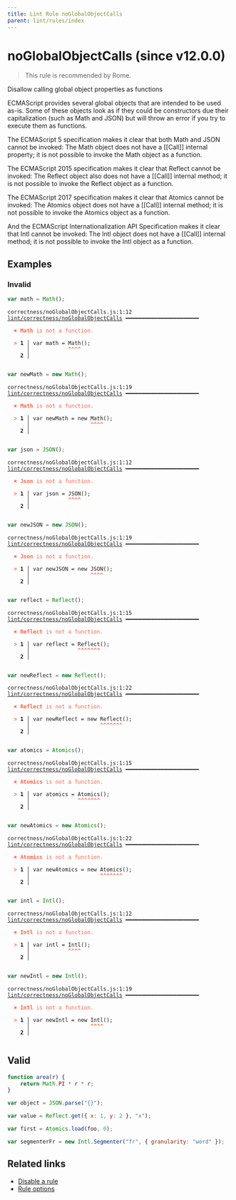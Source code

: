 ```yaml
---
title: Lint Rule noGlobalObjectCalls
parent: lint/rules/index
---
```


# noGlobalObjectCalls (since v12.0.0)

> This rule is recommended by Rome.

Disallow calling global object properties as functions

ECMAScript provides several global objects that are intended to be used as-is.
Some of these objects look as if they could be constructors due their capitalization (such as Math and JSON) but will throw an error if you try to execute them as functions.

The ECMAScript 5 specification makes it clear that both Math and JSON cannot be invoked:
The Math object does not have a [[Call]] internal property; it is not possible to invoke the Math object as a function.

The ECMAScript 2015 specification makes it clear that Reflect cannot be invoked:
The Reflect object also does not have a [[Call]] internal method; it is not possible to invoke the Reflect object as a function.

The ECMAScript 2017 specification makes it clear that Atomics cannot be invoked:
The Atomics object does not have a [[Call]] internal method; it is not possible to invoke the Atomics object as a function.

And the ECMAScript Internationalization API Specification makes it clear that Intl cannot be invoked:
The Intl object does not have a [[Call]] internal method; it is not possible to invoke the Intl object as a function.

## Examples

### Invalid

```jsx
var math = Math();
```

<pre class="language-text"><code class="language-text">correctness/noGlobalObjectCalls.js:1:12 <a href="/docs/lint/rules/noGlobalObjectCalls">lint/correctness/noGlobalObjectCalls</a> ━━━━━━━━━━━━━━━━━━━━━━━

<strong><span style="color: Tomato;">  </span></strong><strong><span style="color: Tomato;">✖</span></strong> <span style="color: Tomato;"><strong>Math</strong></span><span style="color: Tomato;"> is not a function.</span>

<strong><span style="color: Tomato;">  </span></strong><strong><span style="color: Tomato;">&gt;</span></strong> <strong>1 │ </strong>var math = Math();
   <strong>   │ </strong>           <strong><span style="color: Tomato;">^</span></strong><strong><span style="color: Tomato;">^</span></strong><strong><span style="color: Tomato;">^</span></strong><strong><span style="color: Tomato;">^</span></strong>
    <strong>2 │ </strong>

</code></pre>

```jsx
var newMath = new Math();
```

<pre class="language-text"><code class="language-text">correctness/noGlobalObjectCalls.js:1:19 <a href="/docs/lint/rules/noGlobalObjectCalls">lint/correctness/noGlobalObjectCalls</a> ━━━━━━━━━━━━━━━━━━━━━━━

<strong><span style="color: Tomato;">  </span></strong><strong><span style="color: Tomato;">✖</span></strong> <span style="color: Tomato;"><strong>Math</strong></span><span style="color: Tomato;"> is not a function.</span>

<strong><span style="color: Tomato;">  </span></strong><strong><span style="color: Tomato;">&gt;</span></strong> <strong>1 │ </strong>var newMath = new Math();
   <strong>   │ </strong>                  <strong><span style="color: Tomato;">^</span></strong><strong><span style="color: Tomato;">^</span></strong><strong><span style="color: Tomato;">^</span></strong><strong><span style="color: Tomato;">^</span></strong>
    <strong>2 │ </strong>

</code></pre>

```jsx
var json = JSON();
```

<pre class="language-text"><code class="language-text">correctness/noGlobalObjectCalls.js:1:12 <a href="/docs/lint/rules/noGlobalObjectCalls">lint/correctness/noGlobalObjectCalls</a> ━━━━━━━━━━━━━━━━━━━━━━━

<strong><span style="color: Tomato;">  </span></strong><strong><span style="color: Tomato;">✖</span></strong> <span style="color: Tomato;"><strong>Json</strong></span><span style="color: Tomato;"> is not a function.</span>

<strong><span style="color: Tomato;">  </span></strong><strong><span style="color: Tomato;">&gt;</span></strong> <strong>1 │ </strong>var json = JSON();
   <strong>   │ </strong>           <strong><span style="color: Tomato;">^</span></strong><strong><span style="color: Tomato;">^</span></strong><strong><span style="color: Tomato;">^</span></strong><strong><span style="color: Tomato;">^</span></strong>
    <strong>2 │ </strong>

</code></pre>

```jsx
var newJSON = new JSON();
```

<pre class="language-text"><code class="language-text">correctness/noGlobalObjectCalls.js:1:19 <a href="/docs/lint/rules/noGlobalObjectCalls">lint/correctness/noGlobalObjectCalls</a> ━━━━━━━━━━━━━━━━━━━━━━━

<strong><span style="color: Tomato;">  </span></strong><strong><span style="color: Tomato;">✖</span></strong> <span style="color: Tomato;"><strong>Json</strong></span><span style="color: Tomato;"> is not a function.</span>

<strong><span style="color: Tomato;">  </span></strong><strong><span style="color: Tomato;">&gt;</span></strong> <strong>1 │ </strong>var newJSON = new JSON();
   <strong>   │ </strong>                  <strong><span style="color: Tomato;">^</span></strong><strong><span style="color: Tomato;">^</span></strong><strong><span style="color: Tomato;">^</span></strong><strong><span style="color: Tomato;">^</span></strong>
    <strong>2 │ </strong>

</code></pre>

```jsx
var reflect = Reflect();
```

<pre class="language-text"><code class="language-text">correctness/noGlobalObjectCalls.js:1:15 <a href="/docs/lint/rules/noGlobalObjectCalls">lint/correctness/noGlobalObjectCalls</a> ━━━━━━━━━━━━━━━━━━━━━━━

<strong><span style="color: Tomato;">  </span></strong><strong><span style="color: Tomato;">✖</span></strong> <span style="color: Tomato;"><strong>Reflect</strong></span><span style="color: Tomato;"> is not a function.</span>

<strong><span style="color: Tomato;">  </span></strong><strong><span style="color: Tomato;">&gt;</span></strong> <strong>1 │ </strong>var reflect = Reflect();
   <strong>   │ </strong>              <strong><span style="color: Tomato;">^</span></strong><strong><span style="color: Tomato;">^</span></strong><strong><span style="color: Tomato;">^</span></strong><strong><span style="color: Tomato;">^</span></strong><strong><span style="color: Tomato;">^</span></strong><strong><span style="color: Tomato;">^</span></strong><strong><span style="color: Tomato;">^</span></strong>
    <strong>2 │ </strong>

</code></pre>

```jsx
var newReflect = new Reflect();
```

<pre class="language-text"><code class="language-text">correctness/noGlobalObjectCalls.js:1:22 <a href="/docs/lint/rules/noGlobalObjectCalls">lint/correctness/noGlobalObjectCalls</a> ━━━━━━━━━━━━━━━━━━━━━━━

<strong><span style="color: Tomato;">  </span></strong><strong><span style="color: Tomato;">✖</span></strong> <span style="color: Tomato;"><strong>Reflect</strong></span><span style="color: Tomato;"> is not a function.</span>

<strong><span style="color: Tomato;">  </span></strong><strong><span style="color: Tomato;">&gt;</span></strong> <strong>1 │ </strong>var newReflect = new Reflect();
   <strong>   │ </strong>                     <strong><span style="color: Tomato;">^</span></strong><strong><span style="color: Tomato;">^</span></strong><strong><span style="color: Tomato;">^</span></strong><strong><span style="color: Tomato;">^</span></strong><strong><span style="color: Tomato;">^</span></strong><strong><span style="color: Tomato;">^</span></strong><strong><span style="color: Tomato;">^</span></strong>
    <strong>2 │ </strong>

</code></pre>

```jsx
var atomics = Atomics();
```

<pre class="language-text"><code class="language-text">correctness/noGlobalObjectCalls.js:1:15 <a href="/docs/lint/rules/noGlobalObjectCalls">lint/correctness/noGlobalObjectCalls</a> ━━━━━━━━━━━━━━━━━━━━━━━

<strong><span style="color: Tomato;">  </span></strong><strong><span style="color: Tomato;">✖</span></strong> <span style="color: Tomato;"><strong>Atomics</strong></span><span style="color: Tomato;"> is not a function.</span>

<strong><span style="color: Tomato;">  </span></strong><strong><span style="color: Tomato;">&gt;</span></strong> <strong>1 │ </strong>var atomics = Atomics();
   <strong>   │ </strong>              <strong><span style="color: Tomato;">^</span></strong><strong><span style="color: Tomato;">^</span></strong><strong><span style="color: Tomato;">^</span></strong><strong><span style="color: Tomato;">^</span></strong><strong><span style="color: Tomato;">^</span></strong><strong><span style="color: Tomato;">^</span></strong><strong><span style="color: Tomato;">^</span></strong>
    <strong>2 │ </strong>

</code></pre>

```jsx
var newAtomics = new Atomics();
```

<pre class="language-text"><code class="language-text">correctness/noGlobalObjectCalls.js:1:22 <a href="/docs/lint/rules/noGlobalObjectCalls">lint/correctness/noGlobalObjectCalls</a> ━━━━━━━━━━━━━━━━━━━━━━━

<strong><span style="color: Tomato;">  </span></strong><strong><span style="color: Tomato;">✖</span></strong> <span style="color: Tomato;"><strong>Atomics</strong></span><span style="color: Tomato;"> is not a function.</span>

<strong><span style="color: Tomato;">  </span></strong><strong><span style="color: Tomato;">&gt;</span></strong> <strong>1 │ </strong>var newAtomics = new Atomics();
   <strong>   │ </strong>                     <strong><span style="color: Tomato;">^</span></strong><strong><span style="color: Tomato;">^</span></strong><strong><span style="color: Tomato;">^</span></strong><strong><span style="color: Tomato;">^</span></strong><strong><span style="color: Tomato;">^</span></strong><strong><span style="color: Tomato;">^</span></strong><strong><span style="color: Tomato;">^</span></strong>
    <strong>2 │ </strong>

</code></pre>

```jsx
var intl = Intl();
```

<pre class="language-text"><code class="language-text">correctness/noGlobalObjectCalls.js:1:12 <a href="/docs/lint/rules/noGlobalObjectCalls">lint/correctness/noGlobalObjectCalls</a> ━━━━━━━━━━━━━━━━━━━━━━━

<strong><span style="color: Tomato;">  </span></strong><strong><span style="color: Tomato;">✖</span></strong> <span style="color: Tomato;"><strong>Intl</strong></span><span style="color: Tomato;"> is not a function.</span>

<strong><span style="color: Tomato;">  </span></strong><strong><span style="color: Tomato;">&gt;</span></strong> <strong>1 │ </strong>var intl = Intl();
   <strong>   │ </strong>           <strong><span style="color: Tomato;">^</span></strong><strong><span style="color: Tomato;">^</span></strong><strong><span style="color: Tomato;">^</span></strong><strong><span style="color: Tomato;">^</span></strong>
    <strong>2 │ </strong>

</code></pre>

```jsx
var newIntl = new Intl();
```

<pre class="language-text"><code class="language-text">correctness/noGlobalObjectCalls.js:1:19 <a href="/docs/lint/rules/noGlobalObjectCalls">lint/correctness/noGlobalObjectCalls</a> ━━━━━━━━━━━━━━━━━━━━━━━

<strong><span style="color: Tomato;">  </span></strong><strong><span style="color: Tomato;">✖</span></strong> <span style="color: Tomato;"><strong>Intl</strong></span><span style="color: Tomato;"> is not a function.</span>

<strong><span style="color: Tomato;">  </span></strong><strong><span style="color: Tomato;">&gt;</span></strong> <strong>1 │ </strong>var newIntl = new Intl();
   <strong>   │ </strong>                  <strong><span style="color: Tomato;">^</span></strong><strong><span style="color: Tomato;">^</span></strong><strong><span style="color: Tomato;">^</span></strong><strong><span style="color: Tomato;">^</span></strong>
    <strong>2 │ </strong>

</code></pre>

## Valid

```jsx
function area(r) {
    return Math.PI * r * r;
}

var object = JSON.parse("{}");

var value = Reflect.get({ x: 1, y: 2 }, "x");

var first = Atomics.load(foo, 0);

var segmenterFr = new Intl.Segmenter("fr", { granularity: "word" });
```

## Related links

- [Disable a rule](/linter/#disable-a-lint-rule)
- [Rule options](/linter/#rule-options)
